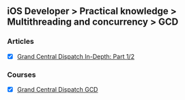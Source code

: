 ## iOS Developer > Practical knowledge > Multithreading and concurrency > GCD

### Articles
- [X] [Grand Central Dispatch In-Depth: Part 1/2](https://www.raywenderlich.com/60749/grand-central-dispatch-in-depth-part-1)

### Courses
- [X] [Grand Central Dispatch GCD](https://eg.udacity.com/course/grand-central-dispatch-gcd--ud576)


